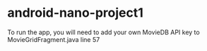 # android-nano-project1

To run the app, you will need to add your own MovieDB API key to MovieGridFragment.java line 57
